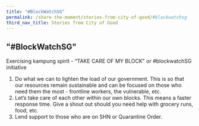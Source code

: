 ```yaml
---
title: "#BlockWatchSG"
permalink: /share-the-moment/stories-from-city-of-good/#blockwatchsg
third_nav_title: Stories from City of Good
---
```


## "#BlockWatchSG"

Exercising kampung spirit - “TAKE CARE OF MY BLOCK" or #blockwatchSG initiative
1) Do what we can to lighten the load of our government. This is so that our resources remain sustainable and can be focused on those who need them the most - frontline workers, the vulnerable, etc.
2) Let’s take care of each other within our own blocks. This means a faster response time. Give a shout out should you need help with grocery runs, food, etc.
3) Lend support to those who are on SHN or Quarantine Order.

